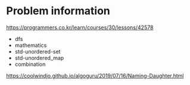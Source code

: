 # Problem information

<https://programmers.co.kr/learn/courses/30/lessons/42578>

- dfs
- mathematics
- std-unordered-set
- std-unordered_map
- combination

<https://coolwindjo.github.io/algoguru/2019/07/16/Naming-Daughter.html>
